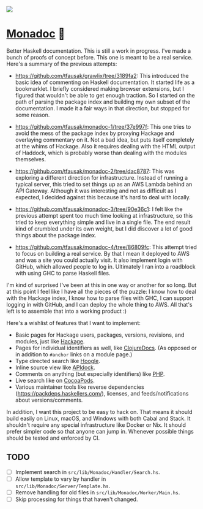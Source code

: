 [![](https://github.com/tfausak/monadoc/workflows/CI/badge.svg)](https://github.com/tfausak/monadoc/actions)

# [Monadoc](https://www.monadoc.com) :bookmark:

Better Haskell documentation. This is still a work in progress. I've made a bunch of proofs of concept before. This one is meant to be a real service. Here's a summary of the previous attempts:

- https://github.com/tfausak/grawlix/tree/3189fa2: This introduced the basic idea of commenting on Haskell documentation. It started life as a bookmarklet. I briefly considered making browser extensions, but I figured that wouldn't be able to get enough traction. So I started on the path of parsing the package index and building my own subset of the documentation. I made it a fair ways in that direction, but stopped for some reason.

- https://github.com/tfausak/monadoc-1/tree/37e997f: This one tries to avoid the mess of the package index by proxying Hackage and overlaying commentary on it. Not a bad idea, but puts itself completely at the whims of Hackage. Also it requires dealing with the HTML output of Haddock, which is probably worse than dealing with the modules themselves.

- https://github.com/tfausak/monadoc-2/tree/dac8787: This was exploring a different direction for infrastructure. Instead of running a typical server, this tried to set things up as an AWS Lambda behind an API Gateway. Although it was interesting and not as difficult as I expected, I decided against this because it's hard to deal with locally.

- https://github.com/tfausak/monadoc-3/tree/90e36c1: I felt like the previous attempt spent too much time looking at infrastructure, so this tried to keep everything simple and live in a single file. The end result kind of crumbled under its own weight, but I did discover a lot of good things about the package index.

- https://github.com/tfausak/monadoc-4/tree/86809fc: This attempt tried to focus on building a real service. By that I mean it deployed to AWS and was a site you could actually visit. It also implement login with GitHub, which allowed people to log in. Ultimately I ran into a roadblock with using GHC to parse Haskell files.

I'm kind of surprised I've been at this in one way or another for so long. But at this point I feel like I have all the pieces of the puzzle: I know how to deal with the Hackage index, I know how to parse files with GHC, I can support logging in with GitHub, and I can deploy the whole thing to AWS. All that's left is to assemble that into a working product :)

Here's a wishlist of features that I want to implement:

- Basic pages for Hackage users, packages, versions, revisions, and modules, just like [Hackage](https://hackage.haskell.org/package/flow).
- Pages for individual identifiers as well, like [ClojureDocs](https://clojuredocs.org/clojure.core/map). (As opposed or in addition to `#anchor` links on a module page.)
- Type directed search like [Hoogle](https://hoogle.haskell.org/?hoogle=Ord%20a%20%3D%3E%20%5Ba%5D%20-%3E%20%5Ba%5D).
- Inline source view like [APIdock](https://apidock.com/ruby/Enumerable/map).
- Comments on anything (but especially identifiers) like [PHP](https://www.php.net/manual/en/function.str-pad).
- Live search like on [CocoaPods](https://cocoapods.org).
- Various maintainer tools like reverse dependencies (<https://packdeps.haskellers.com/>), licenses, and feeds/notifications about versions/comments.

In addition, I want this project to be easy to hack on. That means it should build easily on Linux, macOS, and Windows with both Cabal and Stack. It shouldn't require any special infrastructure like Docker or Nix. It should prefer simpler code so that anyone can jump in. Whenever possible things should be tested and enforced by CI.

## TODO

- [ ] Implement search in `src/lib/Monadoc/Handler/Search.hs`.
- [ ] Allow template to vary by handler in `src/lib/Monadoc/Server/Template.hs`.
- [ ] Remove handling for old files in `src/lib/Monadoc/Worker/Main.hs`.
- [ ] Skip processing for things that haven't changed.
